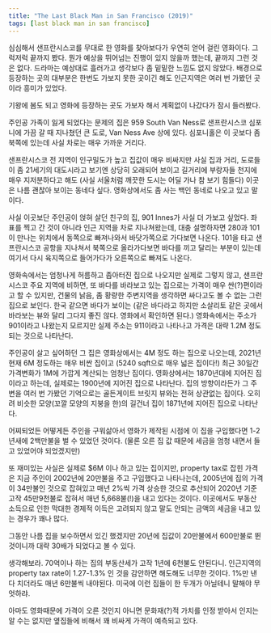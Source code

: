 ```yaml
---
title: "The Last Black Man in San Francisco (2019)"
tags: [last black man in san francisco]
---
```


심심해서 샌프란시스코를 무대로 한 영화를 찾아보다가 우연히 얻어 걸린 영화이다. 그럭저럭 끝까지 봤다. 뭔가 예상을 뛰어넘는 진행이 있지 않을까 했는데, 끝까지 그런 것은 없다. 드라마는 예상대로 흘러가고 생각보다 좀 밑밑한 느낌도 없지 않았다. 배경으로 등장하는 곳의 대부분은 한번도 가보지 못한 곳이긴 해도 인근지역은 여러 번 가봤던 곳이라 흥미가 있었다. 

기왕에 봄도 되고 영화에 등장하는 곳도 가보자 해서 계획없이 나갔다가 잠시 들러봤다.

주인공 가족이 잃게 되었다는 문제의 집은 959 South Van Ness로 샌프란시스코 심포니에 가끔 갈 때 지나쳤던 큰 도로, Van Ness Ave 상에 있다. 심포니홀은 이 곳보다 좀 북쪽에 있는데 사실 차로는 매우 가까운 거리다. 

샌프란시스코 전 지역이 인구밀도가 높고 집값이 매우 비싸지만 사실 집과 거리, 도로들이 좀 21세기의 대도시라고 보기엔 상당히 오래되어 보이고 길거리에 부랑자들 천지에 매우 지저분하다고 해도 (사실 서울처럼 깨끗한 도시는 어딜 가나 참 보기 힘들다) 이곳은 나름 괜찮아 보이는 동네다 싶다. 영화상에서도 좀 사는 백인 동네로 나오고 있고 말이다. 

사실 이곳보단 주인공이 얹혀 살던 친구의 집, 901 Innes가 사실 더 가보고 싶었다. 좌표를 찍고 간 것이 아니라 인근 지역을 차로 지나쳐왔는데, 대충 설명하자면 280과 101이 만나는 위치에서 동쪽으로 빠져나와서 바닷가쪽으로 가다보면 나온다. 101을 타고 샌프란시스코 공항을 지나쳐서 북쪽으로 올라가다보면 바다를 끼고 달리는 부분이 있는데 여기서 다시 육지쪽으로 들어가다가 오른쪽으로 빠져도 나온다.

영화속에서는 엄청나게 허름하고 좁아터진 집으로 나오지만 실제로 그렇지 않고, 샌프란시스코 주요 지역에 비하면, 또 바다를 바라보고 있는 집으로는 가격이 매우 싼(?)편이라고 할 수 있지만, 건물의 낡음, 좀 황량한 주변지역을 생각하면 싸다고도 볼 수 없는 그런 집으로 보인다. 한국 같으면 바다가 보이는 (같은 바다라고 하지만 소살리토 같은 곳에서 바라보는 뷰와 달리 그다지 좋진 않다. 영화에서 확인하면 된다.) 영화속에서는 주소가 901이라고 나왔는지 모르지만 실제 주소는 911이라고 나타나고 가격은 대략 1.2M 정도 되는 것으로 나타난다. 

주인공이 살고 싶어하던 그 집은 영화상에서는 4M 정도 하는 집으로 나오는데, 2021년 현재 6M 정도하는 매우 비싼 집이고 (5240 sqft으로 매우 넓은 집이다!) 최근 30일간 가격변화가 1M에 가깝게 계산되는 엄청난 집이다. 영화상에서는 1870년대에 지어진 집이라고 하는데, 실제로는 1900년에 지어진 집으로 나타난다. 집의 방향이라든가 그 주변을 여러 번 가봤던 기억으로는 골든게이트 브릿지 뷰와는 전혀 상관없는 집이다. 오히려 비슷한 모양(꼬깔 모양의 지붕을 한)의 길건너 집이 1871년에 지어진 집으로 나타난다.

어찌되었든 어떻게든 주인을 구워삶아서 영화가 제작된 시점에 이 집을 구입했다면 1-2년새에 2백만불을 벌 수 있었던 것이다. (물론 오른 집 값 때문에 세금을 엄청 내면서 들고 있었어야 되었겠지만)

또 재미있는 사실은 실제로 $6M 이나 하고 있는 집이지만, property tax로 잡힌 가격은 지금 주인이 2002년에 20만불을 주고 구입했다고 나타나는데, 2005년에 집의 가격이 34만불인 것으로 잡혀있고 매년 2%씩 가격 상승한 것으로 추산되어 2020년 기준 고작 45만9천불로 잡혀서 매년 5,668불(!)을 내고 있다는 것이다. 이곳에서도 부동산 소득으로 인한 막대한 경제적 이득은 고려되지 않고 말도 안되는 금액의 세금을 내고 있는 경우가 꽤나 많다. 

그동안 나름 집을 보수하면서 있긴 했겠지만 20년에 집값이 20만불에서 600만불로 뛴 것이니까 대략 30배가 되었다고 볼 수 있다. 

생각해보라. 70억이나 하는 집의 부동산세가 고작 1년에 6천불도 안된다니. 인근지역의 property tax rate이 1.27-1.3% 인 것을 감안하면 해도해도 너무한 것이다. 1%만 낸다 치더라도 매년 6만불씩 내야된다. 미국에 이런 집들이 한 두개가 아닐테니 말해야 무엇하랴.

아마도 영화때문에 가격이 오른 것인지 아니면 문화재(?)적 가치를 인정 받아서 인지는 알 수는 없지만 옆집들에 비해서 꽤 비싸게 가격이 예측되고 있다. 